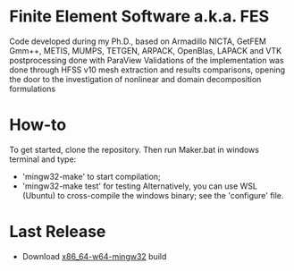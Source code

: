 # Finite Element Software a.k.a. FES
Code developed during my Ph.D., based on Armadillo NICTA, GetFEM Gmm++, METIS, MUMPS, TETGEN, ARPACK, OpenBlas, LAPACK and VTK postprocessing done with ParaView
Validations of the implementation was done through HFSS v10 mesh extraction and results comparisons, opening the door to the investigation of nonlinear and domain decomposition formulations

# How-to
To get started, clone the repository. Then run Maker.bat in windows terminal and type:
- 'mingw32-make' to start compilation; 
- 'mingw32-make test' for testing 
Alternatively, you can use WSL (Ubuntu) to cross-compile the windows binary; see the 'configure' file.

# Last Release
- Download [x86_64-w64-mingw32](https://github.com/ntilau/uni-phd-fes-cpp/raw/master/bin/FE.exe) build